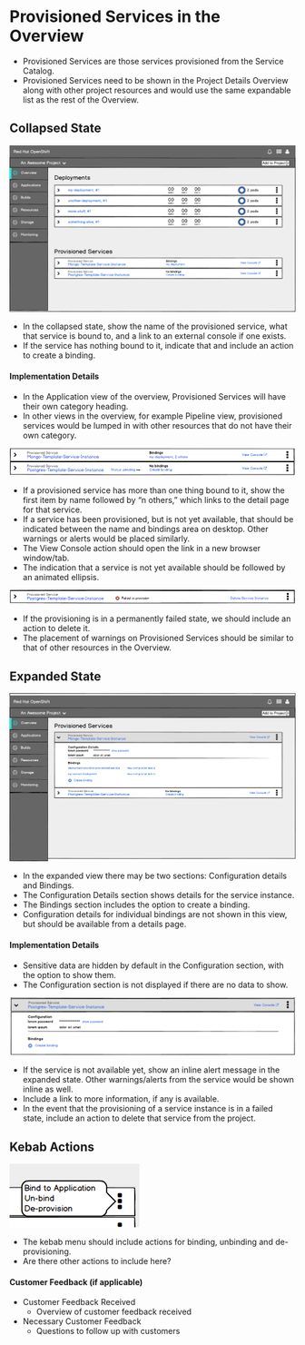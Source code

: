 

# Provisioned Services in the Overview

- Provisioned Services are those services provisioned from the Service Catalog.
- Provisioned Services need to be shown in the Project Details Overview along with other project resources and would use the same expandable list as the rest of the Overview.



## Collapsed State

![template](img/provisioned_service_collapsed_1.png)
- In the collapsed state, show the name of the provisioned service, what that service is bound to, and a link to an external console if one exists.
- If the service has nothing bound to it, indicate that and include an action to create a binding.


#### Implementation Details
  - In the Application view of the overview, Provisioned Services will have their own category heading.
  - In other views in the overview, for example Pipeline view, provisioned services would be lumped in with other resources that do not have their own category.

![template](img/provisioned_service_use_cases.png)
  - If a provisioned service has more than one thing bound to it, show the first item by name followed by “n others,” which links to the detail page for that service.
  - If a service has been provisioned, but is not yet available, that should be indicated between the name and bindings area on desktop. Other warnings or alerts would be placed similarly.
  - The View Console action should open the link in a new browser window/tab.
  - The indication that a service is not yet available should be followed by an animated ellipsis.


![template](img/provisioned_service_fail.png)
  - If the provisioning is in a permanently failed state, we should include an action to delete it.
  - The placement of warnings on Provisioned Services should be similar to that of other resources in the Overview.


## Expanded State

![template](img/provisioned_service_expanded_state_1.png)
  - In the expanded view there may be two sections: Configuration details and Bindings.
  - The Configuration Details section shows details for the service instance.
  - The Bindings section includes the option to create a binding.
  - Configuration details for individual bindings are not shown in this view, but should be available from a details page.


#### Implementation Details
  - Sensitive data are hidden by default in the Configuration section, with the option to show them.
  - The Configuration section is not displayed if there are no data to show.

![template](img/provisioned_service_expanded_state_2.png)
  - If the service is not available yet, show an inline alert message in the expanded state. Other warnings/alerts from the service would be shown inline as well.
  - Include a link to more information, if any is available.
  - In the event that the provisioning of a service instance is in a failed state, include an action to delete that service from the project.

## Kebab Actions

![template](img/provisioned_service_kebab.png)
  - The kebab menu should include actions for binding, unbinding and de-provisioning.
  - Are there other actions to include here?



#### Customer Feedback (if applicable)
- Customer Feedback Received
  - Overview of customer feedback received
- Necessary Customer Feedback
  - Questions to follow up with customers
